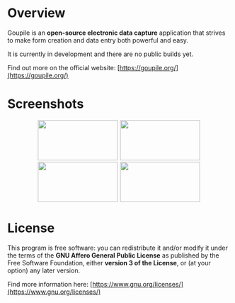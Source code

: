 <!-- Title: koromix.dev — Goupile
     Menu: Goupile -->

# Overview

Goupile is an **open-source electronic data capture** application that strives to make form creation and data entry both powerful and easy.

It is currently in development and there are no public builds yet.

Find out more on the official website: [https://goupile.org/](https://goupile.org/)

# Screenshots

<p style="text-align: center;">
    <a href="https://goupile.org/static/screenshots/editor.webp"><img src="https://goupile.org/static/screenshots/editor.webp"
                                                                     width="180" height="90" style="border: 1px solid #eee;"/></a>
    <a href="https://goupile.org/static/screenshots/data.webp"><img src="https://goupile.org/static/screenshots/data.webp"
                                                                   width="180" height="90" style="border: 1px solid #eee;"/></a>
    <a href="https://goupile.org/static/screenshots/overview.webp"><img src="https://goupile.org/static/screenshots/overview.webp"
                                                                       width="180" height="90" style="border: 1px solid #eee;"/></a>
    <a href="https://goupile.org/static/screenshots/tablet.webp"><img src="https://goupile.org/static/screenshots/tablet.webp"
                                                                     width="180" height="90" style="border: 1px solid #eee;"/></a>
</p>

# License

This program is free software: you can redistribute it and/or modify it under the terms of the **GNU Affero General Public License** as published by the Free Software Foundation, either **version 3 of the License**, or (at your option) any later version.

Find more information here: [https://www.gnu.org/licenses/](https://www.gnu.org/licenses/)
